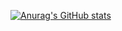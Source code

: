 [![Anurag's GitHub stats](https://github-readme-stats.vercel.app/api?username=Alleexxi)](https://github.com/anuraghazra/github-readme-stats)
